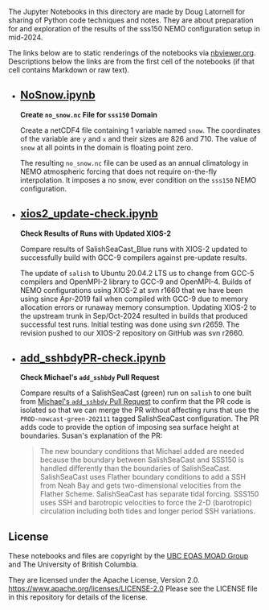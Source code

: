 The Jupyter Notebooks in this directory are made by
Doug Latornell for sharing of Python code techniques
and notes.
They are about preparation for and exploration of the results of the sss150 NEMO configuration setup in mid-2024.

The links below are to static renderings of the notebooks via
[nbviewer.org](https://nbviewer.org/).
Descriptions below the links are from the first cell of the notebooks
(if that cell contains Markdown or raw text).

* ## [NoSnow.ipynb](https://nbviewer.org/github/SalishSeaCast/analysis-doug/blob/main/notebooks/sss150/NoSnow.ipynb)  
    
    **Create `no_snow.nc` File for `sss150` Domain**
    
    Create a netCDF4 file containing 1 variable named `snow`.
    The coordinates of the variable are `y` and `x` and their sizes are 826 and 710.
    The value of `snow` at all points in the domain is floating point zero.
    
    The resulting `no_snow.nc` file can be used as an annual climatology in NEMO atmospheric forcing
    that does not require on-the-fly interpolation.
    It imposes a no snow, ever condition on the `sss150` NEMO configuration.

* ## [xios2_update-check.ipynb](https://nbviewer.org/github/SalishSeaCast/analysis-doug/blob/main/notebooks/sss150/xios2_update-check.ipynb)  
    
    **Check Results of Runs with Updated XIOS-2**
    
    Compare results of SalishSeaCast_Blue runs with XIOS-2 updated to successfully build with GCC-9 compilers against pre-update results.
    
    The update of `salish` to Ubuntu 20.04.2 LTS us to change from GCC-5 compilers and OpenMPI-2 library to GCC-9 and OpenMPI-4.
    Builds of NEMO configurations using XIOS-2 at svn r1660 that we have been using since Apr-2019 fail when compiled with GCC-9 due to
    memory allocation errors or runaway memory consumption.
    Updating XIOS-2 to the upstream trunk in Sep/Oct-2024 resulted in builds that produced successful test runs.
    Initial testing was done using svn r2659.
    The revision pushed to our XIOS-2 repository on GitHub was svn r2660.  

* ## [add_sshbdyPR-check.ipynb](https://nbviewer.org/github/SalishSeaCast/analysis-doug/blob/main/notebooks/sss150/add_sshbdyPR-check.ipynb)  
    
    **Check Michael's `add_sshbdy` Pull Request**
    
    Compare results of a SalishSeaCast (green) run on `salish` to one built from
    [Michael's `add_sshbdy` Pull Request](https://github.com/SalishSeaCast/NEMO-3.6-code/pull/6)
    to confirm that the PR code is isolated so that we can merge the PR without affecting runs
    that use the `PROD-nowcast-green-202111` tagged SalishSeaCast configuration.
    The PR adds code to provide the option of imposing sea surface height at boundaries.
    Susan's explanation of the PR:
    > The new boundary conditions that Michael added are needed because the boundary between SalishSeaCast and SSS150 is handled differently than the boundaries of SalishSeaCast. 
    > SalishSeaCast uses Flather boundary conditions to add a SSH from Neah Bay and gets two-dimensional velocities from the Flather Scheme.
    > SalishSeaCast has separate tidal forcing.  SSS150 uses SSH and barotropic velocities to force the 2-D (barotropic) circulation including both tides and longer period SSH variations.


## License

These notebooks and files are copyright by the
[UBC EOAS MOAD Group](https://github.com/UBC-MOAD/docs/blob/main/CONTRIBUTORS.rst)
and The University of British Columbia.

They are licensed under the Apache License, Version 2.0.
https://www.apache.org/licenses/LICENSE-2.0
Please see the LICENSE file in this repository for details of the license.
